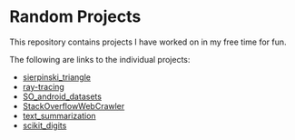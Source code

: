# Random Projects
This repository contains projects I have worked on in my free time for fun.

The following are links to the individual projects:
- [sierpinski_triangle](https://github.com/hunterprice04/sierpinski_triangle)
- [ray-tracing](https://github.com/hunterprice04/ray-tracing)
- [SO_android_datasets](https://github.com/hunterprice04/SO_android_datasets)
- [StackOverflowWebCrawler](https://github.com/hunterprice04/StackOverflowWebCrawler)
- [text_summarization](https://github.com/hunterprice04/text_summarization)
- [scikit_digits](https://github.com/hunterprice04/scikit_digits)
